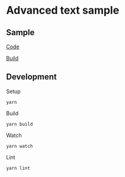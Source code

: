 # Advanced text sample

## Sample
[Code](src/index.ts)

[Build](https://superman2211.github.io/jeng/samples/text-advanced/build/)

## Development
Setup
```shell
yarn
```
Build
```shell
yarn build
```
Watch
```shell
yarn watch
```
Lint
```shell
yarn lint
```

